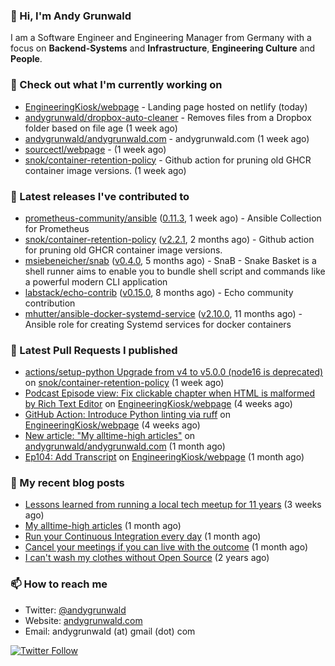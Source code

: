 ### 👋 Hi, I'm Andy Grunwald

I am a Software Engineer and Engineering Manager from Germany with a focus on **Backend-Systems** and **Infrastructure**, **Engineering Culture** and **People**.

### 👷 Check out what I'm currently working on


- [EngineeringKiosk/webpage](https://github.com/EngineeringKiosk/webpage) - Landing page hosted on netlify (today)
- [andygrunwald/dropbox-auto-cleaner](https://github.com/andygrunwald/dropbox-auto-cleaner) - Removes files from a Dropbox folder based on file age (1 week ago)
- [andygrunwald/andygrunwald.com](https://github.com/andygrunwald/andygrunwald.com) - andygrunwald.com (1 week ago)
- [sourcectl/webpage](https://github.com/sourcectl/webpage) -  (1 week ago)
- [snok/container-retention-policy](https://github.com/snok/container-retention-policy) - Github action for pruning old GHCR container image versions. (1 week ago)

### 🔭 Latest releases I've contributed to


- [prometheus-community/ansible](https://github.com/prometheus-community/ansible) ([0.11.3](https://github.com/prometheus-community/ansible/releases/tag/0.11.3), 1 week ago) - Ansible Collection for Prometheus
- [snok/container-retention-policy](https://github.com/snok/container-retention-policy) ([v2.2.1](https://github.com/snok/container-retention-policy/releases/tag/v2.2.1), 2 months ago) - Github action for pruning old GHCR container image versions.
- [msiebeneicher/snab](https://github.com/msiebeneicher/snab) ([v0.4.0](https://github.com/msiebeneicher/snab/releases/tag/v0.4.0), 5 months ago) - SnaB - Snake Basket is a shell runner aims to enable you to bundle shell script and commands like a powerful modern CLI application
- [labstack/echo-contrib](https://github.com/labstack/echo-contrib) ([v0.15.0](https://github.com/labstack/echo-contrib/releases/tag/v0.15.0), 8 months ago) - Echo community contribution
- [mhutter/ansible-docker-systemd-service](https://github.com/mhutter/ansible-docker-systemd-service) ([v2.10.0](https://github.com/mhutter/ansible-docker-systemd-service/releases/tag/v2.10.0), 11 months ago) - Ansible role for creating Systemd services for docker containers

### 🔨 Latest Pull Requests I published


- [actions/setup-python Upgrade from v4 to v5.0.0 (node16 is deprecated)](https://github.com/snok/container-retention-policy/pull/75) on [snok/container-retention-policy](https://github.com/snok/container-retention-policy) (1 week ago)
- [Podcast Episode view: Fix clickable chapter when HTML is malformed by Rich Text Editor](https://github.com/EngineeringKiosk/webpage/pull/716) on [EngineeringKiosk/webpage](https://github.com/EngineeringKiosk/webpage) (4 weeks ago)
- [GitHub Action: Introduce Python linting via ruff](https://github.com/EngineeringKiosk/webpage/pull/711) on [EngineeringKiosk/webpage](https://github.com/EngineeringKiosk/webpage) (4 weeks ago)
- [New article: &#34;My alltime-high articles&#34;](https://github.com/andygrunwald/andygrunwald.com/pull/217) on [andygrunwald/andygrunwald.com](https://github.com/andygrunwald/andygrunwald.com) (1 month ago)
- [Ep104: Add Transcript](https://github.com/EngineeringKiosk/webpage/pull/701) on [EngineeringKiosk/webpage](https://github.com/EngineeringKiosk/webpage) (1 month ago)

### 📝 My recent blog posts


- [Lessons learned from running a local tech meetup for 11 years](https://andygrunwald.com/blog/lessons-learned-from-running-a-local-tech-meetup-for-11-years/) (3 weeks ago)
- [My alltime-high articles](https://andygrunwald.com/blog/my-all-time-high-articles/) (1 month ago)
- [Run your Continuous Integration every day](https://andygrunwald.com/blog/run-your-continuous-integration-every-day/) (1 month ago)
- [Cancel your meetings if you can live with the outcome](https://andygrunwald.com/blog/cancel-your-meetings-if-you-can-live-with-the-outcome/) (1 month ago)
- [I can&#39;t wash my clothes without Open Source](https://andygrunwald.com/blog/i-cant-wash-my-clothes-without-open-source/) (2 years ago)

### 📫 How to reach me

- Twitter: [@andygrunwald](https://twitter.com/andygrunwald)
- Website: [andygrunwald.com](https://andygrunwald.com)
- Email: andygrunwald (at) gmail (dot) com

[![Twitter Follow](https://img.shields.io/twitter/follow/andygrunwald?label=Follow&style=social)](https://twitter.com/andygrunwald)
